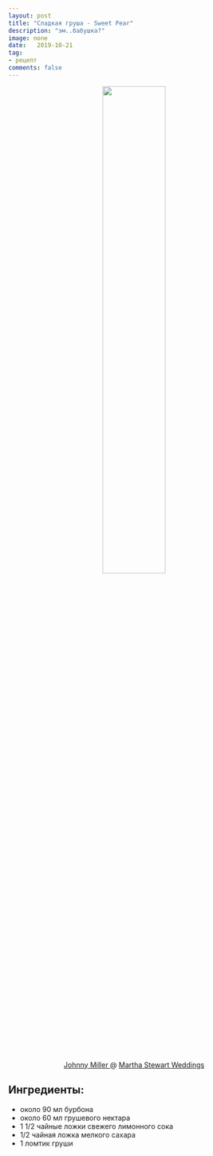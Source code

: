 ```yaml
---
layout: post
title: "Сладкая груша - Sweet Pear"
description: "эм..бабушка?"
image: none
date:   2019-10-21
tag:
- рецепт
comments: false
---
```


<center><img style="width:50%;height:auto" src="{{ site.url }}/assets/images/cocktails/sweet_pear.jpg"></center>

<center><a href="https://johnny-miller.com"> Johnny Miller </a> @ <a href="https://www.marthastewartweddings.com"> Martha Stewart Weddings</a></center>

## Ингредиенты:
- около 90 мл бурбона
- около 60 мл грушевого нектара
- 1 1/2 чайные ложки свежего лимонного сока
- 1/2 чайная ложка мелкого сахара
- 1 ломтик груши